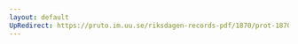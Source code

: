 ```yaml
---
layout: default
UpRedirect: https://pruto.im.uu.se/riksdagen-records-pdf/1870/prot-1870--ak--127/prot-1870--ak--127_000.pdf
---
```

